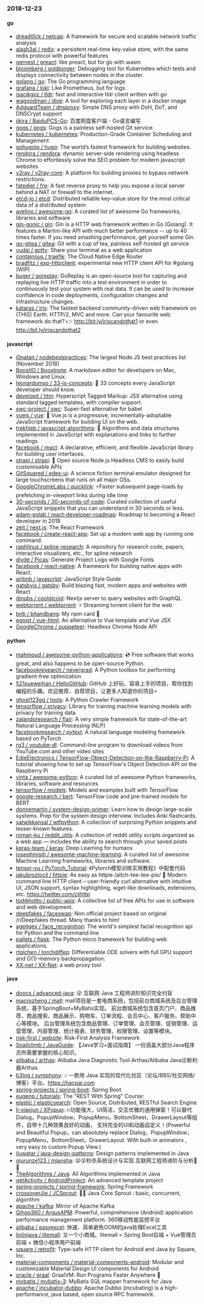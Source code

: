 ### 2018-12-23

#### go
* [dreadl0ck / netcap](https://github.com/dreadl0ck/netcap): A framework for secure and scalable network traffic analysis
* [alash3al / redix](https://github.com/alash3al/redix): a persistent real-time key-value store, with the same redis protocol with powerful features
* [gernest / greact](https://github.com/gernest/greact): like preact, but for go with wasm
* [bloomberg / goldpinger](https://github.com/bloomberg/goldpinger): Debugging tool for Kubernetes which tests and displays connectivity between nodes in the cluster.
* [golang / go](https://github.com/golang/go): The Go programming language
* [grafana / loki](https://github.com/grafana/loki): Like Prometheus, but for logs.
* [isacikgoz / tldr](https://github.com/isacikgoz/tldr): fast and interactive tldr client written with go
* [wagoodman / dive](https://github.com/wagoodman/dive): A tool for exploring each layer in a docker image
* [AdguardTeam / dnsproxy](https://github.com/AdguardTeam/dnsproxy): Simple DNS proxy with DoH, DoT, and DNSCrypt support
* [iikira / BaiduPCS-Go](https://github.com/iikira/BaiduPCS-Go): 百度网盘客户端 - Go语言编写
* [gogs / gogs](https://github.com/gogs/gogs): Gogs is a painless self-hosted Git service.
* [kubernetes / kubernetes](https://github.com/kubernetes/kubernetes): Production-Grade Container Scheduling and Management
* [gohugoio / hugo](https://github.com/gohugoio/hugo): The world’s fastest framework for building websites.
* [rendora / rendora](https://github.com/rendora/rendora): dynamic server-side rendering using headless Chrome to effortlessly solve the SEO problem for modern javascript websites
* [v2ray / v2ray-core](https://github.com/v2ray/v2ray-core): A platform for building proxies to bypass network restrictions.
* [fatedier / frp](https://github.com/fatedier/frp): A fast reverse proxy to help you expose a local server behind a NAT or firewall to the internet.
* [etcd-io / etcd](https://github.com/etcd-io/etcd): Distributed reliable key-value store for the most critical data of a distributed system
* [avelino / awesome-go](https://github.com/avelino/awesome-go): A curated list of awesome Go frameworks, libraries and software
* [gin-gonic / gin](https://github.com/gin-gonic/gin): Gin is a HTTP web framework written in Go (Golang). It features a Martini-like API with much better performance -- up to 40 times faster. If you need smashing performance, get yourself some Gin.
* [go-gitea / gitea](https://github.com/go-gitea/gitea): Git with a cup of tea, painless self-hosted git service
* [yudai / gotty](https://github.com/yudai/gotty): Share your terminal as a web application
* [containous / traefik](https://github.com/containous/traefik): The Cloud Native Edge Router
* [bradfitz / exp-httpclient](https://github.com/bradfitz/exp-httpclient): experimental new HTTP client API for #golang (WIP)
* [buger / goreplay](https://github.com/buger/goreplay): GoReplay is an open-source tool for capturing and replaying live HTTP traffic into a test environment in order to continuously test your system with real data. It can be used to increase confidence in code deployments, configuration changes and infrastructure changes.
* [kataras / iris](https://github.com/kataras/iris): The fastest backend community-driven web framework on (THIS) Earth. HTTP/2, MVC and more. Can your favourite web framework do that? 👉 http://bit.ly/iriscandothat1 or even http://bit.ly/iriscandothat2

#### javascript
* [i0natan / nodebestpractices](https://github.com/i0natan/nodebestpractices): The largest Node.JS best practices list (November 2018)
* [BoostIO / Boostnote](https://github.com/BoostIO/Boostnote): A markdown editor for developers on Mac, Windows and Linux.
* [leonardomso / 33-js-concepts](https://github.com/leonardomso/33-js-concepts): 📜 33 concepts every JavaScript developer should know.
* [developit / htm](https://github.com/developit/htm): Hyperscript Tagged Markup: JSX alternative using standard tagged templates, with compiler support.
* [swc-project / swc](https://github.com/swc-project/swc): Super-fast alternative for babel
* [vuejs / vue](https://github.com/vuejs/vue): 🖖 Vue.js is a progressive, incrementally-adoptable JavaScript framework for building UI on the web.
* [trekhleb / javascript-algorithms](https://github.com/trekhleb/javascript-algorithms): 📝 Algorithms and data structures implemented in JavaScript with explanations and links to further readings
* [facebook / react](https://github.com/facebook/react): A declarative, efficient, and flexible JavaScript library for building user interfaces.
* [strapi / strapi](https://github.com/strapi/strapi): 🚀 Open source Node.js Headless CMS to easily build customisable APIs
* [GitSquared / edex-ui](https://github.com/GitSquared/edex-ui): A science fiction terminal emulator designed for large touchscreens that runs on all major OSs.
* [GoogleChromeLabs / quicklink](https://github.com/GoogleChromeLabs/quicklink): ⚡️Faster subsequent page-loads by prefetching in-viewport links during idle time
* [30-seconds / 30-seconds-of-code](https://github.com/30-seconds/30-seconds-of-code): Curated collection of useful JavaScript snippets that you can understand in 30 seconds or less.
* [adam-golab / react-developer-roadmap](https://github.com/adam-golab/react-developer-roadmap): Roadmap to becoming a React developer in 2018
* [zeit / next.js](https://github.com/zeit/next.js): The React Framework
* [facebook / create-react-app](https://github.com/facebook/create-react-app): Set up a modern web app by running one command.
* [raphlinus / spline-research](https://github.com/raphlinus/spline-research): A repository for research code, papers, interactive visualizers, etc., for spline research
* [djyde / Picas](https://github.com/djyde/Picas): Generate Project Logo with Google Fonts
* [facebook / react-native](https://github.com/facebook/react-native): A framework for building native apps with React.
* [airbnb / javascript](https://github.com/airbnb/javascript): JavaScript Style Guide
* [gatsbyjs / gatsby](https://github.com/gatsbyjs/gatsby): Build blazing fast, modern apps and websites with React
* [dinubs / coolqlcool](https://github.com/dinubs/coolqlcool): Nextjs server to query websites with GraphQL
* [webtorrent / webtorrent](https://github.com/webtorrent/webtorrent): ⚡️ Streaming torrent client for the web
* [bnb / bitandbang](https://github.com/bnb/bitandbang): My npm card 🤗
* [egoist / vue-html](https://github.com/egoist/vue-html): An alternative to Vue template and Vue JSX
* [GoogleChrome / puppeteer](https://github.com/GoogleChrome/puppeteer): Headless Chrome Node API

#### python
* [mahmoud / awesome-python-applications](https://github.com/mahmoud/awesome-python-applications): 💿 Free software that works great, and also happens to be open-source Python.
* [facebookresearch / nevergrad](https://github.com/facebookresearch/nevergrad): A Python toolbox for performing gradient-free optimization
* [521xueweihan / HelloGitHub](https://github.com/521xueweihan/HelloGitHub): GitHub 上好玩、容易上手的项目，帮你找到编程的乐趣。欢迎推荐、自荐项目，让更多人知道你的项目⭐️
* [ghost123gg / tools](https://github.com/ghost123gg/tools): A Python Crawler Framework
* [tensorflow / privacy](https://github.com/tensorflow/privacy): Library for training machine learning models with privacy for training data
* [zalandoresearch / flair](https://github.com/zalandoresearch/flair): A very simple framework for state-of-the-art Natural Language Processing (NLP)
* [facebookresearch / pytext](https://github.com/facebookresearch/pytext): A natural language modeling framework based on PyTorch
* [rg3 / youtube-dl](https://github.com/rg3/youtube-dl): Command-line program to download videos from YouTube.com and other video sites
* [EdjeElectronics / TensorFlow-Object-Detection-on-the-Raspberry-Pi](https://github.com/EdjeElectronics/TensorFlow-Object-Detection-on-the-Raspberry-Pi): A tutorial showing how to set up TensorFlow's Object Detection API on the Raspberry Pi
* [vinta / awesome-python](https://github.com/vinta/awesome-python): A curated list of awesome Python frameworks, libraries, software and resources
* [tensorflow / models](https://github.com/tensorflow/models): Models and examples built with TensorFlow
* [google-research / bert](https://github.com/google-research/bert): TensorFlow code and pre-trained models for BERT
* [donnemartin / system-design-primer](https://github.com/donnemartin/system-design-primer): Learn how to design large-scale systems. Prep for the system design interview. Includes Anki flashcards.
* [satwikkansal / wtfpython](https://github.com/satwikkansal/wtfpython): A collection of surprising Python snippets and lesser-known features.
* [roman-ku / reddit_utils](https://github.com/roman-ku/reddit_utils): A collection of reddit utility scripts organized as a web app — includes the ability to search through your saved posts
* [keras-team / keras](https://github.com/keras-team/keras): Deep Learning for humans
* [josephmisiti / awesome-machine-learning](https://github.com/josephmisiti/awesome-machine-learning): A curated list of awesome Machine Learning frameworks, libraries and software.
* [tensor-yu / PyTorch_Tutorial](https://github.com/tensor-yu/PyTorch_Tutorial): 《Pytorch模型训练实用教程》中配套代码
* [jakubroztocil / httpie](https://github.com/jakubroztocil/httpie): As easy as httpie /aitch-tee-tee-pie/ 🥧 Modern command line HTTP client – user-friendly curl alternative with intuitive UI, JSON support, syntax highlighting, wget-like downloads, extensions, etc. https://twitter.com/clihttp
* [toddmotto / public-apis](https://github.com/toddmotto/public-apis): A collective list of free APIs for use in software and web development.
* [deepfakes / faceswap](https://github.com/deepfakes/faceswap): Non official project based on original /r/Deepfakes thread. Many thanks to him!
* [ageitgey / face_recognition](https://github.com/ageitgey/face_recognition): The world's simplest facial recognition api for Python and the command line
* [pallets / flask](https://github.com/pallets/flask): The Python micro framework for building web applications.
* [rtqichen / torchdiffeq](https://github.com/rtqichen/torchdiffeq): Differentiable ODE solvers with full GPU support and O(1)-memory backpropagation.
* [XX-net / XX-Net](https://github.com/XX-net/XX-Net): a web proxy tool

#### java
* [doocs / advanced-java](https://github.com/doocs/advanced-java): 😮 互联网 Java 工程师进阶知识完全扫盲
* [macrozheng / mall](https://github.com/macrozheng/mall): mall项目是一套电商系统，包括前台商城系统及后台管理系统，基于SpringBoot+MyBatis实现。 前台商城系统包含首页门户、商品推荐、商品搜索、商品展示、购物车、订单流程、会员中心、客户服务、帮助中心等模块。 后台管理系统包含商品管理、订单管理、会员管理、促销管理、运营管理、内容管理、统计报表、财务管理、权限管理、设置等模块。
* [risk-first / website](https://github.com/risk-first/website): Risk-First Analysis Framework
* [Snailclimb / JavaGuide](https://github.com/Snailclimb/JavaGuide): 【Java学习+面试指南】 一份涵盖大部分Java程序员所需要掌握的核心知识。
* [alibaba / arthas](https://github.com/alibaba/arthas): Alibaba Java Diagnostic Tool Arthas/Alibaba Java诊断利器Arthas
* [b3log / symphony](https://github.com/b3log/symphony): 🎶 一款用 Java 实现的现代化社区（论坛/BBS/社交网络/博客）平台。https://hacpai.com
* [spring-projects / spring-boot](https://github.com/spring-projects/spring-boot): Spring Boot
* [eugenp / tutorials](https://github.com/eugenp/tutorials): The "REST With Spring" Course:
* [elastic / elasticsearch](https://github.com/elastic/elasticsearch): Open Source, Distributed, RESTful Search Engine
* [li-xiaojun / XPopup](https://github.com/li-xiaojun/XPopup): 🔥功能强大，UI简洁，交互优雅的通用弹窗！可以替代Dialog，PopupWindow，PopupMenu，BottomSheet，DrawerLayout等组件，自带十几种效果良好的动画， 支持完全的UI和动画自定义！(Powerful and Beautiful Popup，can absolutely replace Dialog，PopupWindow，PopupMenu，BottomSheet，DrawerLayout. With built-in animators , very easy to custom Popup View.)
* [iluwatar / java-design-patterns](https://github.com/iluwatar/java-design-patterns): Design patterns implemented in Java
* [qiurunze123 / miaosha](https://github.com/qiurunze123/miaosha): 😮😮秒杀系统设计与实现.互联网工程师进阶与分析🙋🐓
* [TheAlgorithms / Java](https://github.com/TheAlgorithms/Java): All Algorithms implemented in Java
* [getActivity / AndroidProject](https://github.com/getActivity/AndroidProject): An advanced template project
* [spring-projects / spring-framework](https://github.com/spring-projects/spring-framework): Spring Framework
* [crossoverJie / JCSprout](https://github.com/crossoverJie/JCSprout): 👨‍🎓 Java Core Sprout : basic, concurrent, algorithm
* [apache / kafka](https://github.com/apache/kafka): Mirror of Apache Kafka
* [Qihoo360 / ArgusAPM](https://github.com/Qihoo360/ArgusAPM): Powerful, comprehensive (Android) application performance management platform. 360移动性能监控平台
* [alibaba / easyexcel](https://github.com/alibaba/easyexcel): 快速、简单避免OOM的java处理Excel工具
* [linlinjava / litemall](https://github.com/linlinjava/litemall): 又一个小商城。litemall = Spring Boot后端 + Vue管理员前端 + 微信小程序用户前端
* [square / retrofit](https://github.com/square/retrofit): Type-safe HTTP client for Android and Java by Square, Inc.
* [material-components / material-components-android](https://github.com/material-components/material-components-android): Modular and customizable Material Design UI components for Android
* [oracle / graal](https://github.com/oracle/graal): GraalVM: Run Programs Faster Anywhere 🚀
* [mybatis / mybatis-3](https://github.com/mybatis/mybatis-3): MyBatis SQL mapper framework for Java
* [apache / incubator-dubbo](https://github.com/apache/incubator-dubbo): Apache Dubbo (incubating) is a high-performance, java based, open source RPC framework.
